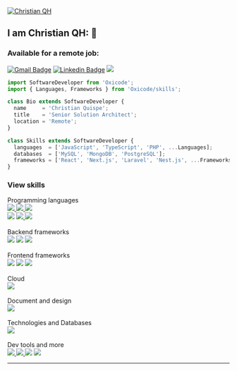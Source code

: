 <a href="https://ibb.co/892VVdF">
  <img src="https://i.ibb.co/dD6yyLn/1672853953112.jpg" alt="Christian QH" border="0">
</a>

## I am Christian QH: 👋  
### Available for a remote job:
[![Gmail Badge](https://img.shields.io/badge/christian.quispeh@gmail.com-c14438?style=flat&logo=Gmail&logoColor=white&link=mailto:christian.quispeh@gmail.com)](mailto:christian.quispeh@gmail.com)
[![Linkedin Badge](https://img.shields.io/badge/-Christian%20QH-0072b1?style=flat&logo=Linkedin&logoColor=white&link=https://linkedin.com/in/oxicode/)](https://linkedin.com/in/oxicode/)
<img src='https://visitor-badge.glitch.me/badge?page_id=oxicode.oxicode' />
<br />
```javascript
import SoftwareDeveloper from 'Oxicode';
import { Languages, Frameworks } from 'Oxicode/skills';

class Bio extends SoftwareDeveloper {
  name     = 'Christian Quispe';
  title    = 'Senior Solution Architect';
  location = 'Remote';
}

class Skills extends SoftwareDeveloper {
  languages  = ['JavaScript', 'TypeScript', 'PHP', ...Languages];
  databases  = ['MySQL', 'MongoDB', 'PostgreSQL'];
  frameworks = ['React', 'Next.js', 'Laravel', 'Nest.js', ...Frameworks];
}

```
 

### View skills

Programming languages
<br>
<a href="https://nodejs.org/">
  <img src="https://skillicons.dev/icons?i=nodejs" />
</a> 
<a href="https://www.gnu.org/software/bash/">
  <img src="https://skillicons.dev/icons?i=bash" />
</a> 
<a href="https://javascript.com">
  <img src="https://skillicons.dev/icons?i=js" />
</a> 
<br>
<img src="https://skillicons.dev/icons?i=php" />
<a href="https://www.python.org/">
  <img src="https://skillicons.dev/icons?i=python" />
</a>
<a href="https://www.typescriptlang.org/">
  <img src="https://skillicons.dev/icons?i=typescript" />
</a>
<br>
<br>
Backend frameworks
<br>
<img src="https://skillicons.dev/icons?i=laravel" /> 
<img src="https://skillicons.dev/icons?i=nestjs" />
<img src="https://skillicons.dev/icons?i=expressjs" />
<br>
<br>
Frontend frameworks
<br>
<img src="https://skillicons.dev/icons?i=tailwind" />
<img src="https://skillicons.dev/icons?i=react" />
<a href="https://nextjs.org/">
  <img src="https://skillicons.dev/icons?i=nextjs" />
</a>
<br>
<br>
Cloud
<br>
<img src="https://skillicons.dev/icons?i=azure,aws,heroku,firebase" />
<br>
<br>
Document and design
<br>
<a href="https://www.figma.com/">
  <img src="https://skillicons.dev/icons?i=figma" />
</a>
<br>
<br>
Technologies and Databases
<br>
<img src="https://skillicons.dev/icons?i=docker,mongodb,postgresql,mysql,prisma,redis&perline=3" /> 
<br>
<br>
Dev tools and more 
<br>
<a href="https://git-scm.com/">
  <img src="https://skillicons.dev/icons?i=git" />
</a> 
<a href="https://code.visualstudio.com/">
  <img src="https://skillicons.dev/icons?i=vscode" />
</a> 
<img src="https://skillicons.dev/icons?i=cloudflare" /> 
<img src="https://skillicons.dev/icons?i=linux" />
<hr>           
